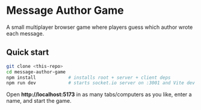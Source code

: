 
# Message Author Game

A small multiplayer browser game where players guess which author wrote each message.

## Quick start

```bash
git clone <this-repo>
cd message-author-game
npm install            # installs root + server + client deps
npm run dev            # starts socket.io server on :3001 and Vite dev server on :5173
```

Open **http://localhost:5173** in as many tabs/computers as you like, enter a name, and start the game.
